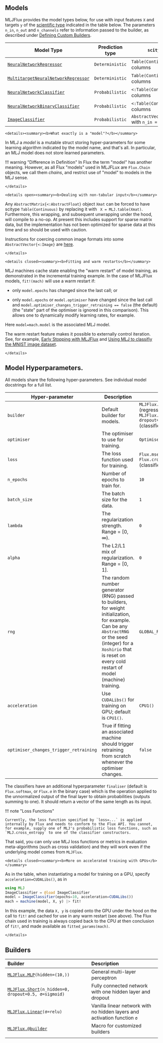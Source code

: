 ## Models

MLJFlux provides the model types below, for use with input features `X` and targets `y` of
the [scientific type](https://juliaai.github.io/ScientificTypes.jl/dev/)
indicated in the table below. The parameters `n_in`, `n_out` and `n_channels` refer to
information passed to the builder, as described under [Defining Custom Builders](@ref).

| Model Type                                  | Prediction type | `scitype(X) <: _`                                   | `scitype(y) <: _`                               |
|---------------------------------------------|-----------------|-----------------------------------------------------|-------------------------------------------------|
| [`NeuralNetworkRegressor`](@ref)            | `Deterministic` | `Table(Continuous)` with `n_in` columns             | `AbstractVector{<:Continuous)` (`n_out = 1`)    |
| [`MultitargetNeuralNetworkRegressor`](@ref) | `Deterministic` | `Table(Continuous)` with `n_in` columns             | `<: Table(Continuous)` with `n_out` columns     |
| [`NeuralNetworkClassifier`](@ref)           | `Probabilistic` | `<:Table(Continuous)` with `n_in` columns           | `AbstractVector{<:Finite}` with `n_out` classes |
| [`NeuralNetworkBinaryClassifier`](@ref)     | `Probabilistic` | `<:Table(Continuous)` with `n_in` columns           | `AbstractVector{<:Finite{2}}` (`n_out = 2`)     |
| [`ImageClassifier`](@ref)                   | `Probabilistic` | `AbstractVector(<:Image{W,H})` with `n_in = (W, H)` | `AbstractVector{<:Finite}` with `n_out` classes |


```@raw html
<details><summary><b>What exactly is a "model"?</b></summary>
```
In MLJ a *model* is a mutable struct storing hyper-parameters for some
learning algorithm indicated by the model name, and that's all. In
particular, an MLJ model does not store learned parameters.

!!! warning "Difference in Definition"
	In Flux the term "model" has another meaning. However, as all
	Flux "models" used in MLJFLux are `Flux.Chain` objects, we call them
	*chains*, and restrict use of "model" to models in the MLJ sense.

```@raw html
</details>
```

```@raw html
<details open><summary><b>Dealing with non-tabular input</b></summary>
```
Any `AbstractMatrix{<:AbstractFloat}` object `Xmat` can be forced to
have scitype `Table(Continuous)` by replacing it with ` X =
MLJ.table(Xmat)`. Furthermore, this wrapping, and subsequent
unwrapping under the hood, will compile to a no-op. At present this
includes support for sparse matrix data, but the implementation has
not been optimized for sparse data at this time and so should be used
with caution.

Instructions for coercing common image formats into some
`AbstractVector{<:Image}` are
[here](https://juliaai.github.io/ScientificTypes.jl/dev/#Type-coercion-for-image-data).
```@raw html
</details>
```

```@raw html
<details closed><summary><b>Fitting and warm restarts</b></summary>
```
MLJ machines cache state enabling the "warm restart" of model
training, as demonstrated in the incremental training example. In the case of MLJFlux
models, `fit!(mach)` will use a warm restart if:

- only `model.epochs` has changed since the last call; or

- only `model.epochs` or `model.optimiser` have changed since the last
  call and `model.optimiser_changes_trigger_retraining == false` (the
  default) (the "state" part of the optimiser is ignored in this
  comparison). This allows one to dynamically modify learning rates,
  for example.

Here `model=mach.model` is the associated MLJ model.

The warm restart feature makes it possible to externally control iteration. See, for
example, [Early Stopping with MLJFlux](@ref) and [Using MLJ to classifiy the MNIST image
dataset](@ref).

```@raw html
</details>
```



## Model Hyperparameters.

All models share the following hyper-parameters. See individual model docstrings for a full list.

| Hyper-parameter                        | Description                                                                                                                                                                                                                           | Default                                                                                                        |
|----------------------------------------|---------------------------------------------------------------------------------------------------------------------------------------------------------------------------------------------------------------------------------------|----------------------------------------------------------------------------------------------------------------|
| `builder`                              | Default builder for models.                                                                                                                                                                                                           | `MLJFlux.Linear(σ=Flux.relu)` (regressors) or `MLJFlux.Short(n_hidden=0, dropout=0.5, σ=Flux.σ)` (classifiers) |
| `optimiser`                            | The optimiser to use for training.                                                                                                                                                                                                    | `Optimiser.Adam()`                                                                                                  |
| `loss`                                 | The loss function used for training.                                                                                                                                                                                                  | `Flux.mse` (regressors) and `Flux.crossentropy` (classifiers)                                                  |
| `n_epochs`                             | Number of epochs to train for.                                                                                                                                                                                                        | `10`                                                                                                           |
| `batch_size`                           | The batch size for the data.                                                                                                                                                                                                          | `1`                                                                                                            |
| `lambda`                               | The regularization strength. Range = [0, ∞).                                                                                                                                                                                          | `0`                                                                                                            |
| `alpha`                                | The L2/L1 mix of regularization. Range = [0, 1].                                                                                                                                                                                      | `0`                                                                                                            |
| `rng`                                  | The random number generator (RNG) passed to builders, for weight initialization, for example. Can be any `AbstractRNG` or the seed (integer) for a `Xoshirio` that is reset on every cold restart of model (machine) training. | `GLOBAL_RNG`                                                                                                   |
| `acceleration`                         | Use `CUDALibs()` for training on GPU; default is `CPU1()`.                                                                                                                                                                            | `CPU1()`                                                                                                       |
| `optimiser_changes_trigger_retraining` | True if fitting an associated machine should trigger retraining from scratch whenever the optimiser changes.                                                                                                                          | `false`                                                                                                        |


The classifiers have an additional hyperparameter `finaliser` (default is `Flux.softmax`,
or `Flux.σ` in the binary case) which is the operation applied to the unnormalized output
of the final layer to obtain probabilities (outputs summing to one). It should return a
vector of the same length as its input.

!!! note "Loss Functions"

	Currently, the loss function specified by `loss=...` is applied
	internally by Flux and needs to conform to the Flux API. You cannot,
	for example, supply one of MLJ's probabilistic loss functions, such as
	`MLJ.cross_entropy` to one of the classifier constructors.

That said, you can only use MLJ loss functions or metrics in evaluation meta-algorithms
(such as cross validation) and they will work even if the underlying model comes from
`MLJFlux`.

```@raw html
<details closed><summary><b>More on accelerated training with GPUs</b></summary>
```
As in the table, when instantiating a model for training on a GPU, specify
`acceleration=CUDALibs()`, as in

```julia
using MLJ
ImageClassifier = @load ImageClassifier
model = ImageClassifier(epochs=10, acceleration=CUDALibs())
mach = machine(model, X, y) |> fit!
```

In this example, the data `X, y` is copied onto the GPU under the hood
on the call to `fit!` and cached for use in any warm restart (see
above). The Flux chain used in training is always copied back to the
CPU at then conclusion of `fit!`, and made available as
`fitted_params(mach)`.
```@raw html
</details>
```


## Builders

| Builder                                                       | Description                                                              |
|:--------------------------------------------------------------|:-------------------------------------------------------------------------|
| [`MLJFlux.MLP`](@ref)`(hidden=(10,))`                         | General multi-layer perceptron                                           |
| [`MLJFlux.Short`](@ref)`(n_hidden=0, dropout=0.5, σ=sigmoid)` | Fully connected network with one hidden layer and dropout                |
| [`MLJFlux.Linear`](@ref)`(σ=relu)`                            | Vanilla linear network with no hidden layers and activation function `σ` |
| [`MLJFlux.@builder`](@ref)                                            | Macro for customized builders                                            |
|                                                               |                                                                          |
